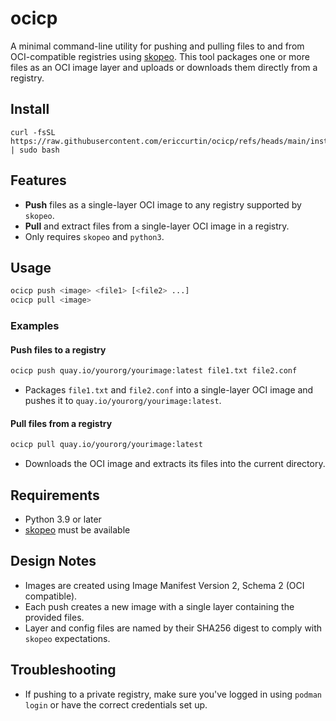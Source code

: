 # ocicp

A minimal command-line utility for pushing and pulling files to and from OCI-compatible registries using [skopeo](https://github.com/containers/skopeo). This tool packages one or more files as an OCI image layer and uploads or downloads them directly from a registry.

## Install

```
curl -fsSL https://raw.githubusercontent.com/ericcurtin/ocicp/refs/heads/main/install.sh | sudo bash
```

## Features

- **Push** files as a single-layer OCI image to any registry supported by `skopeo`.
- **Pull** and extract files from a single-layer OCI image in a registry.
- Only requires `skopeo` and `python3`.

## Usage

```sh
ocicp push <image> <file1> [<file2> ...]
ocicp pull <image>
```

### Examples

#### Push files to a registry

```sh
ocicp push quay.io/yourorg/yourimage:latest file1.txt file2.conf
```

- Packages `file1.txt` and `file2.conf` into a single-layer OCI image and pushes it to `quay.io/yourorg/yourimage:latest`.

#### Pull files from a registry

```sh
ocicp pull quay.io/yourorg/yourimage:latest
```

- Downloads the OCI image and extracts its files into the current directory.

## Requirements

- Python 3.9 or later
- [skopeo](https://github.com/containers/skopeo) must be available

## Design Notes

- Images are created using Image Manifest Version 2, Schema 2 (OCI compatible).
- Each push creates a new image with a single layer containing the provided files.
- Layer and config files are named by their SHA256 digest to comply with `skopeo` expectations.

## Troubleshooting

- If pushing to a private registry, make sure you've logged in using `podman login` or have the correct credentials set up.

